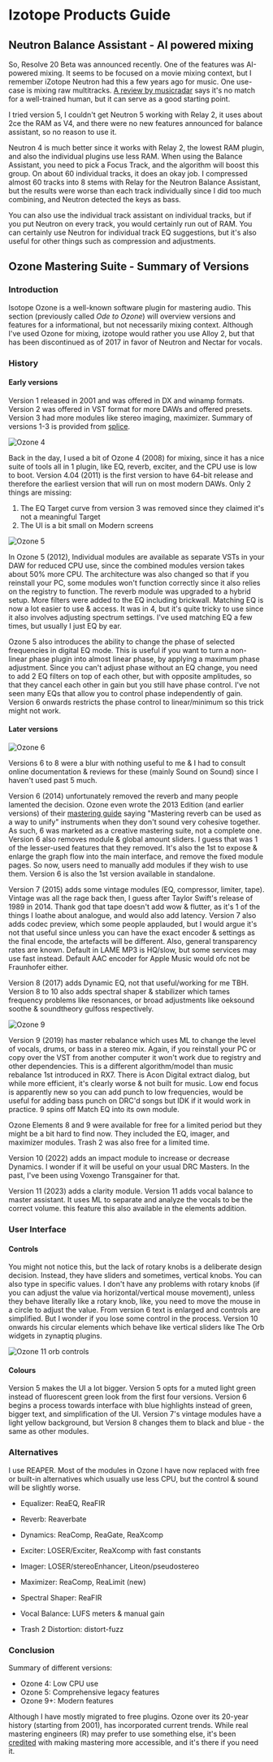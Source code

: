 # Izotope Products Guide

## Neutron Balance Assistant - AI powered mixing

So, Resolve 20 Beta was announced recently. One of the features was AI-powered mixing. It seems to be focused on a movie mixing context, but I remember iZotope Neutron had this a few years ago for music. One use-case is mixing raw multitracks. [A review by musicradar](https://www.musicradar.com/music-tech/can-ai-mix-better-than-a-real-mix-engineer-we-put-izotopes-ai-powered-neutron-5-to-the-test-to-find-out) says it's no match for a well-trained human, but it can serve as a good starting point.

I tried version 5, I couldn't get Neutron 5 working with Relay 2, it uses about 2ce the RAM as V4, and there were no new features announced for balance assistant, so no reason to use it. 

Neutron 4 is much better since it works with Relay 2, the lowest RAM plugin, and also the individual plugins use less RAM. When using the Balance Assistant, you need to pick a Focus Track, and the algorithm will boost this group. On about 60 individual tracks, it does an okay job. I compressed almost 60 tracks into 8 stems with Relay for the Neutron Balance Assistant, but the results were worse than each track individually since I did too much combining, and Neutron detected the keys as bass.

You can also use the individual track assistant on individual tracks, but if you put Neutron on every track, you would certainly run out of RAM. You can certainly use Neutron for individual track EQ suggestions, but it's also useful for other things such as compression and adjustments.

## Ozone Mastering Suite - Summary of Versions

### Introduction
Isotope Ozone is a well-known software plugin for mastering audio. This section (previously called *Ode to Ozone*) will overview versions and features for a informational, but not necessarily mixing context. Although I've used Ozone for mixing, izotope would rather you use Alloy 2, but that has been discontinued as of 2017 in favor of Neutron and Nectar for vocals.

### History

#### Early versions

Version 1 released in 2001 and was offered in DX and winamp formats. Version 2 was offered in VST format for more DAWs and offered presets. Version 3 had more modules like stereo imaging, maximizer. Summary of versions 1-3 is provided from [splice](https://splice.com/blog/the-evolution-of-izotope-ozone/).

![Ozone 4](https://rekkerd.org/img/articles/izotope_ozone4.jpg)

Back in the day, I used a bit of Ozone 4 (2008) for mixing, since it has a nice suite of tools all in 1 plugin, like EQ, reverb, exciter, and the CPU use is low to boot. Version 4.04 (2011) is the first version to have 64-bit release and therefore the earliest version that will run on most modern DAWs. Only 2 things are missing:
1. The EQ Target curve from version 3 was removed since they claimed it's not a meaningful Target
2. The UI is a bit small on Modern screens

![Ozone 5](https://medias.audiofanzine.com/images/normal/izotope-ozone-5-advanced-374874.jpg)

In Ozone 5 (2012), Individual modules are available as separate VSTs in your DAW for reduced CPU use, since the combined modules version takes about 50% more CPU. The architecture was also changed so that if you reinstall your PC, some modules won't function correctly since it also relies on the registry to function. The reverb module was upgraded to a hybrid setup. More filters were added to the EQ including brickwall. Matching EQ is now a lot easier to use & access. It was in 4, but it's quite tricky to use since it also involves adjusting spectrum settings. I've used matching EQ a few times, but usually I just EQ by ear.

Ozone 5 also introduces the ability to change the phase of selected frequencies in digital EQ mode. This is useful if you want to turn a non-linear phase plugin into almost linear phase, by applying a maximum phase adjustment. Since you can't adjust phase without an EQ change, you need to add 2 EQ filters on top of each other, but with opposite amplitudes, so that they cancel each other in gain but you still have phase control. I've not seen many EQs that allow you to control phase independently of gain. Version 6 onwards restricts the phase control to linear/minimum so this trick might not work.


#### Later versions

![Ozone 6](https://dt7v1i9vyp3mf.cloudfront.net/styles/news_large/s3/imagelibrary/O/O6_06_15_02-mJak_wEcuLLflhbb_MD5mk3_hpcNKMgT.jpg)

Versions 6 to 8 were a blur with nothing useful to me & I had to consult online documentation & reviews for these (mainly Sound on Sound) since I haven't used past 5 much.

Version 6 (2014) unfortunately removed the reverb and many people lamented the decision. Ozone even wrote the 2013 Edition (and earlier versions) of their [mastering guide](http://web.archive.org/web/20130409151949/http://downloads.izotope.com/guides/iZotopeMasteringGuide_MasteringWithOzone.pdf) saying "Mastering reverb can be used as a way to unify" instruments when they don't sound very cohesive together. As such, 6 was marketed as a creative mastering suite, not a complete one. Version 6 also removes module & global amount sliders. I guess that was 1 of the lesser-used features that they removed. It's also the 1st to expose & enlarge the graph flow into the main interface, and remove the fixed module pages. So now, users need to manually add modules if they wish to use them. Version 6 is also the 1st version available in standalone.

Version 7 (2015) adds some vintage modules (EQ, compressor, limiter, tape). Vintage was all the rage back then, I guess after Taylor Swift's release of 1989 in 2014. Thank god that tape doesn't add wow & flutter, as it's 1 of the things I loathe about analogue, and would also add latency. Version 7 also adds codec preview, which some people applauded, but I would argue it's not that useful since unless you can have the exact encoder & settings as the final encode, the artefacts will be different. Also, general transparency rates are known. Default in LAME MP3 is HQ/slow, but some services may use fast instead. Default AAC encoder for Apple Music would ofc not be Fraunhofer either.

Version 8 (2017) adds Dynamic EQ, not that useful/working for me TBH. Version 8 to 10 also adds spectral shaper & stabilizer which tames frequency problems like resonances, or broad adjustments like oeksound soothe & soundtheory gulfoss respectively.

![Ozone 9](https://cdn.mos.cms.futurecdn.net/ETyy4rBCJEYMon2u2uGdYR.jpg)

Version 9 (2019) has master rebalance which uses ML to change the level of vocals, drums, or bass in a stereo mix. Again, if you reinstall your PC or copy over the VST from another computer it won't work due to registry and other dependencies. This is a different algorithm/model than music rebalance 1st introduced in RX7. There is Acon Digital extract dialog, but while more efficient, it's clearly worse & not built for music. Low end focus is apparently new so you can add punch to low frequencies, would be useful for adding bass punch on DRC'd songs but IDK if it would work in practice. 9 spins off Match EQ into its own module.

Ozone Elements 8 and 9 were available for free for a limited period but they might be a bit hard to find now. They included the EQ, imager, and maximizer modules. Trash 2 was also free for a limited time.

Version 10 (2022) adds an impact module to increase or decrease Dynamics. I wonder if it will be useful on your usual DRC Masters. In the past, I've been using Voxengo Transgainer for that.

Version 11 (2023) adds a clarity module. Version 11 adds vocal balance to master assistant. It uses ML to separate and analyze the vocals to be the correct volume. this feature this also available in the elements addition.

 
### User Interface

#### Controls

You might not notice this, but the lack of rotary knobs is a deliberate design decision. Instead, they have sliders and sometimes, vertical knobs. You can also type in specific values. I don't have any problems with rotary knobs (if you can adjust the value via horizontal/vertical mouse movement), unless they behave literally like a rotary knob, like, you need to move the mouse in a circle to adjust the value. From version 6 text is enlarged and controls are simplified. But I wonder if you lose some control in the process. Version 10 onwards his circular elements which behave like vertical sliders like The Orb widgets in zynaptiq plugins.

![Ozone 11 orb controls](https://claudiomeloni.it/wp-content/uploads/2023/09/iZotope-Ozone-11.jpg)

#### Colours
Version 5 makes the UI a lot bigger. Version 5 opts for a muted light green instead of fluorescent green look from the first four versions. Version 6 begins a process towards interface with blue highlights instead of green, bigger text, and simplification of the UI. Version 7's vintage modules have a light yellow background, but Version 8 changes them to black and blue - the same as other modules.

### Alternatives

I use REAPER. Most of the modules in Ozone I have now replaced with free or built-in alternatives which usually use less CPU, but the control & sound will be slightly worse.

- Equalizer: ReaEQ, ReaFIR
- Reverb: Reaverbate
- Dynamics: ReaComp, ReaGate, ReaXcomp
- Exciter: LOSER/Exciter, ReaXcomp with fast constants
- Imager: LOSER/stereoEnhancer, Liteon/pseudostereo
- Maximizer: ReaComp, ReaLimit (new)

- Spectral Shaper: ReaFIR
- Vocal Balance: LUFS meters & manual gain

- Trash 2 Distortion: distort-fuzz

### Conclusion

Summary of different versions:

- Ozone 4: Low CPU use
- Ozone 5: Comprehensive legacy features
- Ozone 9+: Modern features

Although I have mostly migrated to free plugins. Ozone over its 20-year history (starting from 2001), has incorporated current trends. While real mastering engineers (R) may prefer to use something else, it's been [credited]() with making mastering more accessible, and it's there if you need it.
